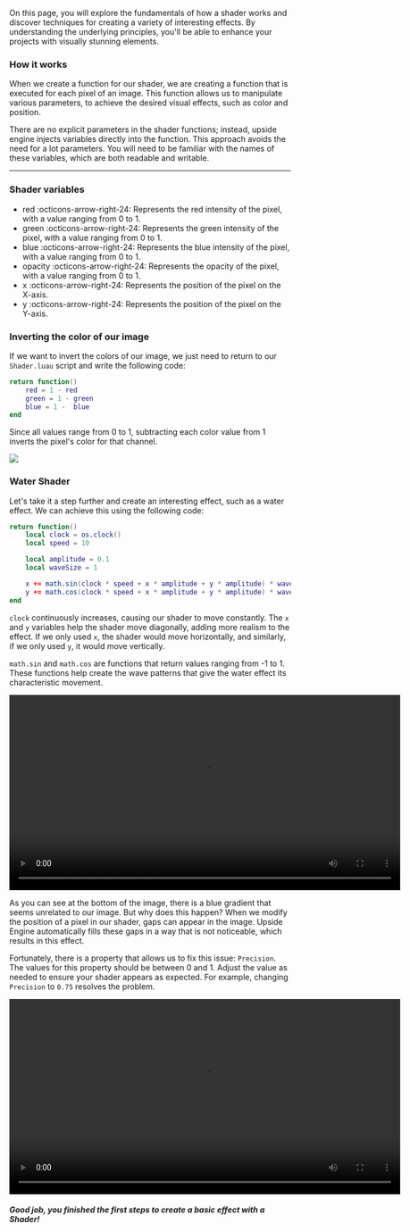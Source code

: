 On this page, you will explore the fundamentals of how a shader works and discover techniques for creating a variety of interesting effects. By understanding the underlying principles, you'll be able to enhance your projects with visually stunning elements.

### How it works
When we create a function for our shader, we are creating a function that is executed for each pixel of an image. This function allows us to manipulate various parameters, to achieve the desired visual effects, such as color and position.

There are no explicit parameters in the shader functions; instead, upside engine injects variables directly into the function. This approach avoids the need for a lot parameters. You will need to be familiar with the names of these variables, which are both readable and writable.
___

### Shader variables
- red :octicons-arrow-right-24: Represents the red intensity of the pixel, with a value ranging from 0 to 1.
- green :octicons-arrow-right-24: Represents the green intensity of the pixel, with a value ranging from 0 to 1.
- blue :octicons-arrow-right-24: Represents the blue intensity of the pixel, with a value ranging from 0 to 1.
- opacity :octicons-arrow-right-24: Represents the opacity of the pixel, with a value ranging from 0 to 1.
- x :octicons-arrow-right-24: Represents the position of the pixel on the X-axis.
- y :octicons-arrow-right-24: Represents the position of the pixel on the Y-axis.

### Inverting the color of our image
If we want to invert the colors of our image, we just need to return to our `Shader.luau` script and write the following code:
```lua
return function()
	red = 1 - red
	green = 1 - green
	blue = 1 -  blue
end
```

Since all values range from 0 to 1, subtracting each color value from 1 inverts the pixel's color for that channel.

![](../../assets/inverted.png)

### Water Shader
Let's take it a step further and create an interesting effect, such as a water effect. We can achieve this using the following code:
```lua
return function()
	local clock = os.clock()
	local speed = 10

	local amplitude = 0.1
	local waveSize = 1

	x += math.sin(clock * speed + x * amplitude + y * amplitude) * waveSize
	y += math.cos(clock * speed + x * amplitude + y * amplitude) * waveSize
end
```
`clock` continuously increases, causing our shader to move constantly. The `x` and `y` variables help the shader move diagonally, adding more realism to the effect. If we only used `x`, the shader would move horizontally, and similarly, if we only used `y`, it would move vertically.
 
`math.sin` and `math.cos` are functions that return values ranging from -1 to 1. These functions help create the wave patterns that give the water effect its characteristic movement.

<video width="700" controls>
  <source src="../../assets/visualBug.mp4" type="video/mp4">
</video>

As you can see at the bottom of the image, there is a blue gradient that seems unrelated to our image. But why does this happen? When we modify the position of a pixel in our shader, gaps can appear in the image.  Upside Engine automatically fills these gaps in a way that is not noticeable, which results in this effect.

Fortunately, there is a property that allows us to fix this issue: `Precision`. The values for this property should be between 0 and 1. Adjust the value as needed to ensure your shader appears as expected. For example, changing `Precision` to `0.75` resolves the problem.

<video width="700" controls>
  <source src="../../assets/waterShader.mp4" type="video/mp4">
</video>

##### Good job, you finished the first steps to create a basic effect with a Shader!